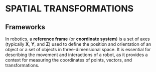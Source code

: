 # SPATIAL TRANSFORMATIONS

## Frameworks

In robotics, a **reference frame** (or **coordinate system**) is a set of axes (typically **X**, **Y**, and **Z**) used to define the position and orientation of an object or a set of objects in three-dimensional space. It is essential for describing the movement and interactions of a robot, as it provides a context for measuring the coordinates of points, vectors, and transformations.

